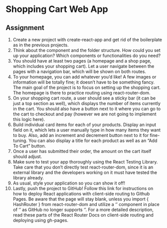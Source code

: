 <h1>Shopping Cart Web App</h1>

<h2>Assignment</h2>

<ol>
    <li>Create a new project with create-react-app and get rid of the boilerplate as in the previous projects.</li>
    <li>Think about the component and the folder structure. How could you set up your application? Which components or functionalities do you need?</li>
    <li>You should have at least two pages (a homepage and a shop page, which includes your shopping cart). Let a user navigate between the pages with a navigation bar, which will be shown on both routes.</li>
    <li>To your homepage, you can add whatever you’d like! A few images or information will be totally fine; it doesn’t have to be something fancy. The main goal of the project is to focus on setting up the shopping cart. The homepage is there to practice routing using react-router-dom.</li>
    <li>On your shopping cart route, a user should see a sticky bar (it can be just a top section as well), which displays the number of items currently in the cart. You should also have a button next to it where you can go to the cart to checkout and pay (however we are not going to implement this logic here).</li>
    <li>Build individual card items for each of your products. Display an input field on it, which lets a user manually type in how many items they want to buy. Also, add an increment and decrement button next to it for fine-tuning. You can also display a title for each product as well as an “Add To Cart” button.</li>
    <li>Once a user has submitted their order, the amount on the cart itself should adjust.</li>
    <li>Make sure to test your app thoroughly using the React Testing Library. Take care that you don’t directly test react-router-dom, since it is an external library and the developers working on it must have tested the library already.</li>
    <li>As usual, style your application so you can show it off!</li>
    <li>Lastly, push the project to GitHub! Follow this link for instructions on how to deploy React applications with client-side routing to Github Pages. Be aware that the page will stay blank, unless you import { HashRouter } from react-router-dom and utilize a ‘’ component in place of ‘’ as GitHub no longer supports ‘’. For a more detailed description, read these parts of the React Router Docs on client-side routing and deploying using gh-pages.</li>
</ol>
